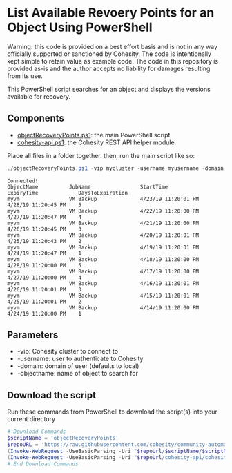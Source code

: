 # List Available Revoery Points for an Object Using PowerShell

Warning: this code is provided on a best effort basis and is not in any way officially supported or sanctioned by Cohesity. The code is intentionally kept simple to retain value as example code. The code in this repository is provided as-is and the author accepts no liability for damages resulting from its use.

This PowerShell script searches for an object and displays the versions available for recovery.

## Components

* [objectRecoveryPoints.ps1](https://raw.githubusercontent.com/cohesity/community-automation-samples/main/powershell/objectRecoveryPoints/objectRecoveryPoints.ps1): the main PowerShell script
* [cohesity-api.ps1](https://raw.githubusercontent.com/cohesity/community-automation-samples/main/powershell/cohesity-api/cohesity-api.ps1): the Cohesity REST API helper module

Place all files in a folder together. then, run the main script like so:

```powershell
./objectRecoveryPoints.ps1 -vip mycluster -username myusername -domain mydomain.net -objectname myvm
```

```text
Connected!
ObjectName          JobName                StartTime              ExpiryTime             DaysToExpiration
myvm                VM Backup              4/23/19 11:20:01 PM    4/28/19 11:20:45 PM    5
myvm                VM Backup              4/22/19 11:20:00 PM    4/27/19 11:20:47 PM    4
myvm                VM Backup              4/21/19 11:20:00 PM    4/26/19 11:20:45 PM    3
myvm                VM Backup              4/20/19 11:20:01 PM    4/25/19 11:20:43 PM    2
myvm                VM Backup              4/19/19 11:20:01 PM    4/24/19 11:20:47 PM    1
myvm                VM Backup              4/18/19 11:20:00 PM    4/28/19 11:20:00 PM    5
myvm                VM Backup              4/17/19 11:20:00 PM    4/27/19 11:20:00 PM    4
myvm                VM Backup              4/16/19 11:20:01 PM    4/26/19 11:20:01 PM    3
myvm                VM Backup              4/15/19 11:20:01 PM    4/25/19 11:20:01 PM    2
myvm                VM Backup              4/14/19 11:20:00 PM    4/24/19 11:20:00 PM    1
```

## Parameters

* -vip: Cohesity cluster to connect to
* -username: user to authenticate to Cohesity
* -domain: domain of user (defaults to local)
* -objectname: name of object to search for

## Download the script

Run these commands from PowerShell to download the script(s) into your current directory

```powershell
# Download Commands
$scriptName = 'objectRecoveryPoints'
$repoURL = 'https://raw.githubusercontent.com/cohesity/community-automation-samples/main/powershell'
(Invoke-WebRequest -UseBasicParsing -Uri "$repoUrl/$scriptName/$scriptName.ps1").content | Out-File "$scriptName.ps1"; (Get-Content "$scriptName.ps1") | Set-Content "$scriptName.ps1"
(Invoke-WebRequest -UseBasicParsing -Uri "$repoUrl/cohesity-api/cohesity-api.ps1").content | Out-File cohesity-api.ps1; (Get-Content cohesity-api.ps1) | Set-Content cohesity-api.ps1
# End Download Commands
```
